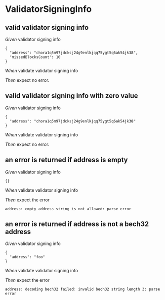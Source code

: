 # ValidatorSigningInfo

## valid validator signing info

_Given_ validator signing info

```
{
  "address": "chora1q5m97jdcksj24g9enlkjqq75ygt5q6ak54jk38",
  "missedBlocksCount": 10
}
```

_When_ validate validator signing info

_Then_ expect no error.

## valid validator signing info with zero value

_Given_ validator signing info

```
{
  "address": "chora1q5m97jdcksj24g9enlkjqq75ygt5q6ak54jk38"
}
```

_When_ validate validator signing info

_Then_ expect no error.

## an error is returned if address is empty

_Given_ validator signing info

```
{}
```

_When_ validate validator signing info

_Then_ expect the error

```
address: empty address string is not allowed: parse error
```

## an error is returned if address is not a bech32 address

_Given_ validator signing info

```
{
  "address": "foo"
}
```

_When_ validate validator signing info

_Then_ expect the error

```
address: decoding bech32 failed: invalid bech32 string length 3: parse error
```
